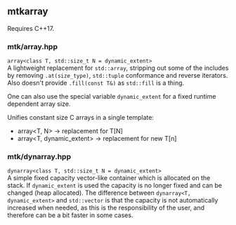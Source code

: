 ## mtkarray

Requires C++17.

### mtk/array.hpp
`array<class T, std::size_t N = dynamic_extent>` <br>
A lightweight replacement for `std::array`, stripping out some of the includes by removing
`.at(size_type)`, `std::tuple` conformance and reverse iterators. Also doesn't provide `.fill(const T&)`
as `std::fill` is a thing.

One can also use the special variable `dynamic_extent` for a fixed runtime dependent array size.

Unifies constant size C arrays in a single template:
- array<T, N> -> replacement for T\[N\]
- array<T, dynamic_extent> -> replacement for new T\[n\]

### mtk/dynarray.hpp
`dynarray<class T, std::size_t N = dynamic_extent>` <br>
A simple fixed capacity vector-like container which is allocated on the stack.
If `dynamic_extent` is used the capacity is no longer fixed and can be changed (heap allocated).
The difference between `dynarray<T, dynamic_extent>` and `std::vector` is that
the capacity is not automatically increased when needed, as this is the responsibility
of the user, and therefore can be a bit faster in some cases.
